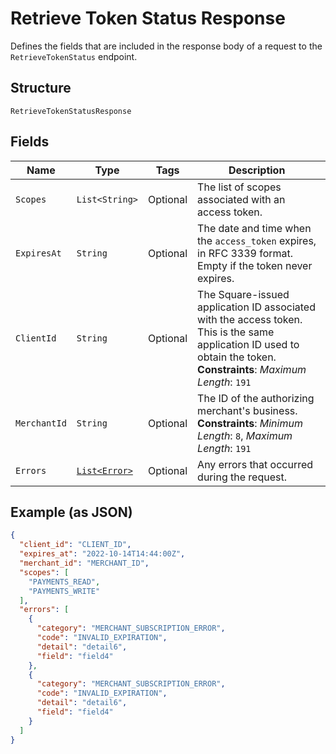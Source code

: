 
# Retrieve Token Status Response

Defines the fields that are included in the response body of
a request to the `RetrieveTokenStatus` endpoint.

## Structure

`RetrieveTokenStatusResponse`

## Fields

| Name | Type | Tags | Description | Getter |
|  --- | --- | --- | --- | --- |
| `Scopes` | `List<String>` | Optional | The list of scopes associated with an access token. | List<String> getScopes() |
| `ExpiresAt` | `String` | Optional | The date and time when the `access_token` expires, in RFC 3339 format. Empty if the token never expires. | String getExpiresAt() |
| `ClientId` | `String` | Optional | The Square-issued application ID associated with the access token. This is the same application ID used to obtain the token.<br>**Constraints**: *Maximum Length*: `191` | String getClientId() |
| `MerchantId` | `String` | Optional | The ID of the authorizing merchant's business.<br>**Constraints**: *Minimum Length*: `8`, *Maximum Length*: `191` | String getMerchantId() |
| `Errors` | [`List<Error>`](../../doc/models/error.md) | Optional | Any errors that occurred during the request. | List<Error> getErrors() |

## Example (as JSON)

```json
{
  "client_id": "CLIENT_ID",
  "expires_at": "2022-10-14T14:44:00Z",
  "merchant_id": "MERCHANT_ID",
  "scopes": [
    "PAYMENTS_READ",
    "PAYMENTS_WRITE"
  ],
  "errors": [
    {
      "category": "MERCHANT_SUBSCRIPTION_ERROR",
      "code": "INVALID_EXPIRATION",
      "detail": "detail6",
      "field": "field4"
    },
    {
      "category": "MERCHANT_SUBSCRIPTION_ERROR",
      "code": "INVALID_EXPIRATION",
      "detail": "detail6",
      "field": "field4"
    }
  ]
}
```

